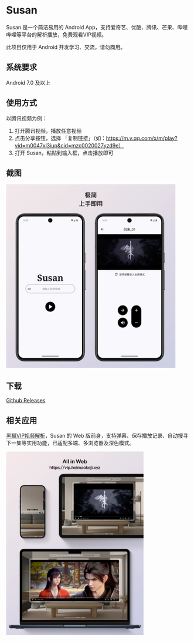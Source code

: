 # Susan

Susan 是一个简洁易用的 Android App，支持爱奇艺、优酷、腾讯、芒果、哔哩哔哩等平台的解析播放，免费观看VIP视频。

此项目仅用于 Android 开发学习、交流，请勿商用。

## 系统要求

Android 7.0 及以上

## 使用方式

以腾讯视频为例：

1. 打开腾讯视频，播放任意视频
2. 点击分享按钮，选择 「复制链接」（如：https://m.v.qq.com/x/m/play?vid=m0047xl3iup&cid=mzc0020027yzd9e）
3. 打开 Susan，粘贴到输入框，点击播放即可

## 截图

<img src="./screenshot/screenshot.webp" alt="Android 截图" height="500"/>

## 下载

[Github Releases](https://github.com/Jiangmenghao/susan/releases)

## 相关应用

[黑猫VIP视频解析](https://vip.heimaokeji.xyz)，Susan 的 Web 版前身，支持弹幕、保存播放记录、自动搜寻下一集等实用功能，已适配多端、多浏览器及深色模式。

<img src="./screenshot/screenshot_web.webp" alt="Android 截图" height="500"/>